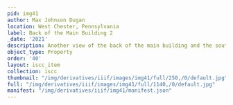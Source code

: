 ```yaml
---
pid: img41
author: Max Johnson Dugan
location: West Chester, Pennsylvania
label: Back of the Main Building 2
_date: '2021'
description: Another view of the back of the main building and the southern lawn
object_type: Property
order: '40'
layout: iscc_item
collection: iscc
thumbnail: "/img/derivatives/iiif/images/img41/full/250,/0/default.jpg"
full: "/img/derivatives/iiif/images/img41/full/1140,/0/default.jpg"
manifest: "/img/derivatives/iiif/img41/manifest.json"
---
```

